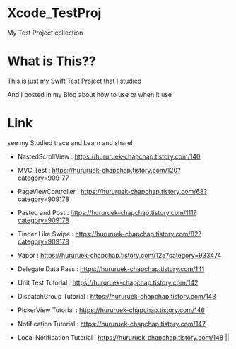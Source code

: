 # Xcode_TestProj
 My Test Project collection
 
# What is This??
This is just my Swift Test Project that I studied

And I posted in my Blog about how to use or when it use

# Link

see my Studied trace and Learn and share!

+ NastedScrollView : https://hururuek-chapchap.tistory.com/140

+ MVC_Test : https://hururuek-chapchap.tistory.com/120?category=909177

+ PageViewController : https://hururuek-chapchap.tistory.com/68?category=909178

+ Pasted and Post : https://hururuek-chapchap.tistory.com/111?category=909178

+ Tinder Like Swipe : https://hururuek-chapchap.tistory.com/82?category=909178

+ Vapor : https://hururuek-chapchap.tistory.com/125?category=933474

+ Delegate Data Pass : https://hururuek-chapchap.tistory.com/141

+ Unit Test Tutorial : https://hururuek-chapchap.tistory.com/142

+ DispatchGroup Tutorial : https://hururuek-chapchap.tistory.com/143

+ PickerView Tutorial : https://hururuek-chapchap.tistory.com/146

+ Notification Tutorial : https://hururuek-chapchap.tistory.com/147

+ Local Notification Tutorial : https://hururuek-chapchap.tistory.com/148 || 
